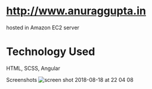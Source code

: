 # http://www.anuraggupta.in
hosted in Amazon EC2 server

# Technology Used
HTML, SCSS, Angular

Screenshots
![screen shot 2018-08-18 at 22 04 08](https://user-images.githubusercontent.com/15166401/44306008-6851fb00-a3a3-11e8-8ef4-e2c37bd98325.png)
